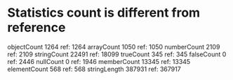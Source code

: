 # Statistics count is different from reference

 objectCount        1264  ref:       1264
 arrayCount         1050  ref:       1050
 numberCount        2109  ref:       2109
 stringCount       22491  ref:      18099
 trueCount           345  ref:        345
 falseCount            0  ref:       2446
 nullCount             0  ref:       1946
 memberCount       13345  ref:      13345
 elementCount        568  ref:        568
 stringLength     387931  ref:     367917
